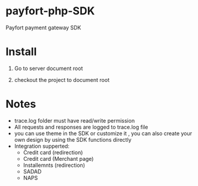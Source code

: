 payfort-php-SDK
======================

Payfort payment gateway SDK

Install
=======

1. Go to server document root

2. checkout the project to document root

Notes
=====

- trace.log folder must have read/write permission
- All requests and responses are logged to trace.log file
- you can use theme in the SDK or customize it , you can also create your own design by using the SDK functions directly 
- Integration supperted:
	* Credit card (redirection)
	* Credit card (Merchant page)
	* Installemnts (redirection) 
	* SADAD 
	* NAPS 

	